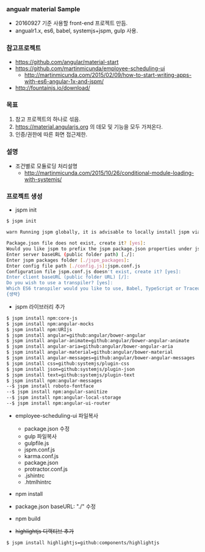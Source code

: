 ### angualr material Sample

* 20160927 기준 사용할 front-end 프로젝트 만듬.
* angualr1.x, es6, babel, systemjs+jspm, gulp 사용.


### 참고프로젝트
* https://github.com/angular/material-start
* https://github.com/martinmicunda/employee-scheduling-ui
	* http://martinmicunda.com/2015/02/09/how-to-start-writing-apps-with-es6-angular-1x-and-jspm/
* http://fountainjs.io/download/



### 목표
1. 참고 프로젝트의 하나로 섞음.
2. https://material.angularjs.org 의 데모 및 기능을 모두 가져온다.
3. 인증/권한에 따른 화면 접근제한.


### 설명
* 조건별로 모듈로딩 처리설명
	* http://martinmicunda.com/2015/10/26/conditional-module-loading-with-systemjs/

	
### 프로젝트 생성

* jspm init
``` bash
$ jspm init

warn Running jspm globally, it is advisable to locally install jspm via npm install jspm --save-dev.

Package.json file does not exist, create it? [yes]:
Would you like jspm to prefix the jspm package.json properties under jspm? [yes]:
Enter server baseURL (public folder path) [./]:
Enter jspm packages folder [./jspm_packages]:
Enter config file path [./config.js]:jspm.conf.js
Configuration file jspm.conf.js doesn't exist, create it? [yes]:
Enter client baseURL (public folder URL) [/]:
Do you wish to use a transpiler? [yes]:
Which ES6 transpiler would you like to use, Babel, TypeScript or Traceur? [babel]:
{생략}
```
* jspm 라이브러리 추가
``` bash
$ jspm install npm:core-js
$ jspm install npm:angular-mocks
$ jspm install npm:URIjs
$ jspm install angular=github:angular/bower-angular
$ jspm install angular-animate=github:angular/bower-angular-animate
$ jspm install angular-aria=github:angular/bower-angular-aria
$ jspm install angular-material=github:angular/bower-material
$ jspm install angular-messages=github:angular/bower-angular-messages
$ jspm install css=github:systemjs/plugin-css
$ jspm install json=github:systemjs/plugin-json
$ jspm install text=github:systemjs/plugin-text
$ jspm install npm:angular-messages
--$ jspm install roboto-fontface
--$ jspm install npm:angular-sanitize
--$ jspm install npm:angular-local-storage
--$ jspm install npm:angular-ui-router

```
* employee-scheduling-ui 파일복사
	* package.json 수정
	* gulp 파일복사
	* gulpfile.js
	* jspm.conf.js
	* karma.conf.js
	* package.json
	* protractor.conf.js
	* .jshintrc
	* .htmlhintrc

* npm install


* package.json baseURL: "./" 수정

* npm build

* ~~highlightjs 디랙티브 추가~~
```
$ jspm install highlightjs=github:components/highlightjs
```
